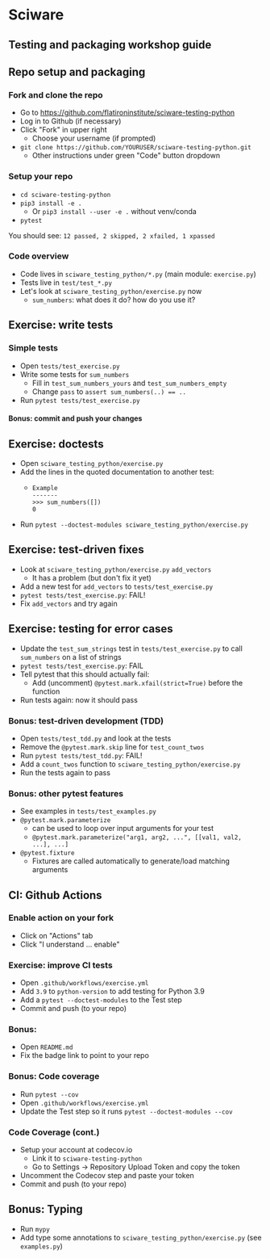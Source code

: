 # Sciware
## Testing and packaging workshop guide


## Repo setup and packaging

### Fork and clone the repo

- Go to https://github.com/flatironinstitute/sciware-testing-python
- Log in to Github (if necessary)
- Click "Fork" in upper right
   - Choose your username (if prompted)
- `git clone https://github.com/YOURUSER/sciware-testing-python.git`
   - Other instructions under green "Code" button dropdown


### Setup your repo

- `cd sciware-testing-python`
- `pip3 install -e .`
   - Or `pip3 install --user -e .` without venv/conda
- `pytest`

You should see: `12 passed, 2 skipped, 2 xfailed, 1 xpassed`


### Code overview

- Code lives in `sciware_testing_python/*.py` (main module: `exercise.py`)
- Tests live in `test/test_*.py`
- Let's look at `sciware_testing_python/exercise.py` now
   - `sum_numbers`: what does it do? how do you use it?



## Exercise: write tests

### Simple tests

- Open `tests/test_exercise.py`
- Write some tests for `sum_numbers`
   - Fill in `test_sum_numbers_yours` and `test_sum_numbers_empty`
   - Change `pass` to `assert sum_numbers(..) == ..`
- Run `pytest tests/test_exercise.py`

#### Bonus: commit and push your changes


## Exercise: doctests

- Open `sciware_testing_python/exercise.py`
- Add the lines in the quoted documentation to another test:
   - ```
     Example
     -------
     >>> sum_numbers([])
     0
     ```
- Run `pytest --doctest-modules sciware_testing_python/exercise.py`


## Exercise: test-driven fixes

- Look at `sciware_testing_python/exercise.py` `add_vectors`
   - It has a problem (but don't fix it yet)
- Add a new test for `add_vectors` to `tests/test_exercise.py`
- `pytest tests/test_exercise.py`: FAIL!
- Fix `add_vectors` and try again


## Exercise: testing for error cases

- Update the `test_sum_strings` test in `tests/test_exercise.py` to call `sum_numbers` on a list of strings
- `pytest tests/test_exercise.py`: FAIL
- Tell pytest that this should actually fail:
   - Add (uncomment) `@pytest.mark.xfail(strict=True)` before the function
- Run tests again: now it should pass


### Bonus: test-driven development (TDD)

- Open `tests/test_tdd.py` and look at the tests
- Remove the `@pytest.mark.skip` line for `test_count_twos`
- Run `pytest tests/test_tdd.py`: FAIL!
- Add a `count_twos` function to `sciware_testing_python/exercise.py`
- Run the tests again to pass


### Bonus: other pytest features

- See examples in `tests/test_examples.py`
- `@pytest.mark.parameterize`
   - can be used to loop over input arguments for your test
   - `@pytest.mark.parameterize("arg1, arg2, ...", [[val1, val2, ...], ...]`
- `@pytest.fixture`
   - Fixtures are called automatically to generate/load matching arguments



## CI: Github Actions

### Enable action on your fork

- Click on "Actions" tab
- Click "I understand ... enable"


### Exercise: improve CI tests

- Open `.github/workflows/exercise.yml`
- Add `3.9` to `python-version` to add testing for Python 3.9
- Add a `pytest --doctest-modules` to the Test step
- Commit and push (to your repo)


### Bonus: 

- Open `README.md`
- Fix the badge link to point to your repo


### Bonus: Code coverage

- Run `pytest --cov`
- Open `.github/workflows/exercise.yml`
- Update the Test step so it runs `pytest --doctest-modules --cov`


### Code Coverage (cont.)

- Setup your account at codecov.io
   - Link it to `sciware-testing-python`
   - Go to Settings -> Repository Upload Token and copy the token
- Uncomment the Codecov step and paste your token
- Commit and push (to your repo)



## Bonus: Typing

- Run `mypy`
- Add type some annotations to `sciware_testing_python/exercise.py` (see `examples.py`)
